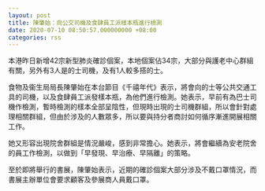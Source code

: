 ```yaml
---
layout: post
title: 陳肇始：向公交司機及食肆員工派樣本瓶進行檢測　
date: 2020-07-10 08:50:57.000000000 +08:00
categories: rss
---
```


本港昨日新增42宗新型肺炎確診個案，本地個案佔34宗，大部分與護老中心群組有關，另外有3人是的士司機，及有1人較多搭的士。

食物及衞生局局長陳肇始在本台節目《千禧年代》表示，將會向的士等公共交通工具的司機，以及食肆員工派發樣本瓶，為他們進行檢測。她表示，早前有為巴士司機作檢測，暫時檢測的樣本全部呈陰性，但現時出現的士司機群組，所以會針對處理相關群組，但由於涉及的人數眾多，所以要與持分者商討如何循序漸進開展相關工作。

她又形容出現院舍群組是情況嚴峻，感到非常擔心。她表示，將會繼續為安老院舍的員工作檢測，以做到「早發現、早治療、早隔離」的策略。

至於即將舉行的書展，陳肇始表示，近期的確診個案大部分涉及不戴口罩情況，而書展主辦單位會要求顧客及參展商人員戴口罩。
